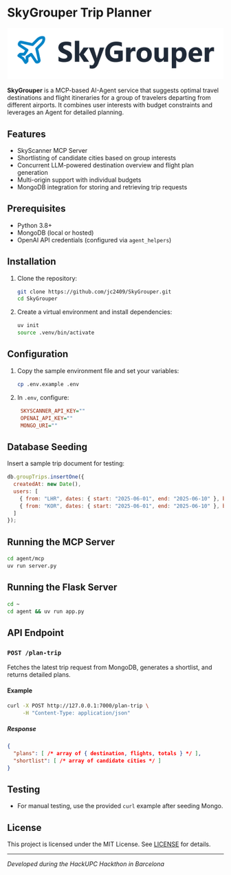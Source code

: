 # SkyGrouper Trip Planner

![SkyGrouper](./images/SkyGrouper.png)

**SkyGrouper** is a MCP-based AI-Agent service that suggests optimal travel destinations and flight itineraries for a group of travelers departing from different airports. It combines user interests with budget constraints and leverages an Agent for detailed planning.

## Features

* SkyScanner MCP Server
* Shortlisting of candidate cities based on group interests
* Concurrent LLM-powered destination overview and flight plan generation
* Multi-origin support with individual budgets
* MongoDB integration for storing and retrieving trip requests

## Prerequisites

* Python 3.8+
* MongoDB (local or hosted)
* OpenAI API credentials (configured via `agent_helpers`)

## Installation

1. Clone the repository:

   ```bash
   git clone https://github.com/jc2409/SkyGrouper.git
   cd SkyGrouper
   ```
2. Create a virtual environment and install dependencies:

   ```bash
   uv init
   source .venv/bin/activate
   ```

## Configuration

1. Copy the sample environment file and set your variables:

   ```bash
   cp .env.example .env
   ```
2. In `.env`, configure:

   ```ini
    SKYSCANNER_API_KEY=""
    OPENAI_API_KEY=""
    MONGO_URI=""
   ```

## Database Seeding

Insert a sample trip document for testing:

```js
db.groupTrips.insertOne({
  createdAt: new Date(),
  users: [
    { from: "LHR", dates: { start: "2025-06-01", end: "2025-06-10" }, budget: { max: 1500 }, interests: ["culture","mountain"] },
    { from: "KOR", dates: { start: "2025-06-01", end: "2025-06-10" }, budget: { max: 1500 }, interests: ["beach","party"] }
  ]
});
```

## Running the MCP Server

```bash
cd agent/mcp
uv run server.py
```

## Running the Flask Server

```bash
cd ~
cd agent && uv run app.py
```

## API Endpoint

### `POST /plan-trip`

Fetches the latest trip request from MongoDB, generates a shortlist, and returns detailed plans.

#### Example

```bash
curl -X POST http://127.0.0.1:7000/plan-trip \
     -H "Content-Type: application/json"
```

##### Response

```json
{
  "plans": [ /* array of { destination, flights, totals } */ ],
  "shortlist": [ /* array of candidate cities */ ]
}
```

## Testing

* For manual testing, use the provided `curl` example after seeding Mongo.

## License

This project is licensed under the MIT License. See [LICENSE](LICENSE) for details.

---

*Developed during the HackUPC Hackthon in Barcelona*
